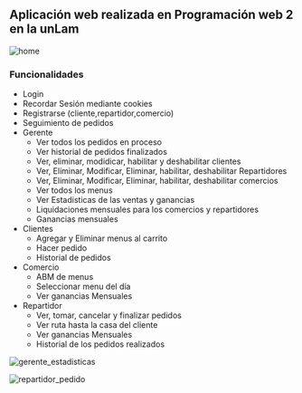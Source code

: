 ## Aplicación web realizada en Programación web 2 en la unLam
![home](https://user-images.githubusercontent.com/24881247/50540808-84e31880-0b77-11e9-8986-1122c1596adb.png)

### Funcionalidades
- Login
- Recordar Sesión mediante cookies
- Registrarse (cliente,repartidor,comercio)
- Seguimiento de pedidos
- Gerente
	- Ver todos los pedidos en proceso
	- Ver historial de pedidos finalizados
	- Ver, eliminar, modidicar, habilitar y deshabilitar clientes
	- Ver, Eliminar, Modificar, Eliminar, habilitar, deshabilitar Repartidores
	- Ver, Eliminar, Modificar, Eliminar, habilitar, deshabilitar comercios
	- Ver todos los menus
	- Ver Estadisticas de las ventas y ganancias
	- Liquidaciones mensuales para los comercios y repartidores
	- Ganancias mensuales
- Clientes
	- Agregar y Eliminar menus al carrito
	- Hacer pedido
	- Historial de pedidos
- Comercio
	- ABM de menus
	- Seleccionar menu del día
	- Ver ganancias Mensuales
- Repartidor
	- Ver, tomar, cancelar y finalizar pedidos
	- Ver ruta hasta la casa del cliente 
	- Ver ganancias Mensuales
	- Historial de los pedidos realizados


![gerente_estadisticas](https://user-images.githubusercontent.com/24881247/50540812-92989e00-0b77-11e9-8122-87977fc118d6.png)


![repartidor_pedido](https://user-images.githubusercontent.com/24881247/50540816-9cba9c80-0b77-11e9-87b0-2045d577b935.png)

